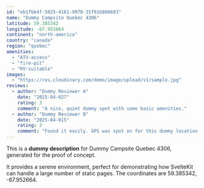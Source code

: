 ```yaml
---
id: "eb1fbb4f-5025-4161-9970-15f01b806603"
name: "Dummy Campsite Quebec 4306"
latitude: 59.385342
longitude: -67.952664
continent: "north-america"
country: "canada"
region: "quebec"
amenities:
  - "ATV-access"
  - "fire-pit"
  - "RV-suitable"
images:
  - "https://res.cloudinary.com/demo/image/upload/v1/sample.jpg"
reviews:
  - author: "Dummy Reviewer A"
    date: "2025-04-027"
    rating: 3
    comment: "A nice, quiet dummy spot with some basic amenities."
  - author: "Dummy Reviewer B"
    date: "2025-04-015"
    rating: 3
    comment: "Found it easily. GPS was spot on for this dummy location."
---
```


This is a **dummy description** for Dummy Campsite Quebec 4306, generated for the proof of concept.

It provides a serene environment, perfect for demonstrating how SvelteKit can handle a large number of static pages. The coordinates are 59.385342, -67.952664.
